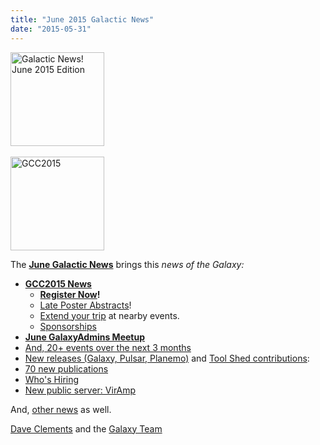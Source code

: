 ```yaml
---
title: "June 2015 Galactic News"
date: "2015-05-31"
---
```

<div class='right'>
<a href='/galaxy-updates/2015-06/'><img src="/src/images/logos/GalaxyUpdate200.png" alt="Galactic News! June 2015 Edition" width=150 /></a><br /><br />
<a href='/galaxy-updates/2015-06/#gcc2015-4-8-july-norwich-uk'><img src="/src/images/logos/GCC2015LogoWide600.png" alt="GCC2015" width="150" /></a><br />
</div>

The **[June Galactic News](/galaxy-updates/2015-06/)** brings this *news of the Galaxy:*

* **[GCC2015 News](/galaxy-updates/2015-06/#gcc2015-4-8-july-norwich-uk)**
  * **[Register Now](/galaxy-updates/2015-06/#registration-is-open)!**
  * [Late Poster Abstracts](/galaxy-updates/2015-06/#late-poster-abstracts)!
  * [Extend your trip](/galaxy-updates/2015-06/#other-events-near-gcc2015) at nearby events.
  * [Sponsorships](/galaxy-updates/2015-06/#gcc2015-sponsorships)
* **[June GalaxyAdmins Meetup](/galaxy-updates/2015-06/#june-galaxyadmins-meetup)**
* [And, 20+ events over the next 3 months](/galaxy-updates/2015-06/#other-events)
* [New releases (Galaxy, Pulsar, Planemo)](/galaxy-updates/2015-06/#releases) and [Tool Shed contributions](/galaxy-updates/2015-06/#toolshed-contributions):
* [70 new publications](/galaxy-updates/2015-06/#new-papers)
* [Who's Hiring](/galaxy-updates/2015-06/#whos-hiring)
* [New public server: VirAmp](/galaxy-updates/2015-06/#new-public-galaxy-servers)

And, [other news](/galaxy-updates/2015-06/#other-news) as well.

[Dave Clements](/people/dave-clements/) and the [Galaxy Team](/galaxy-team/)
